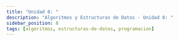 ```yaml
---
title: "Unidad 8: "
description: "Algoritmos y Estructuras de Datos - Unidad 8: "
sidebar_position: 8
tags: [algoritmos, estructuras-de-datos, programacion]
---
```

